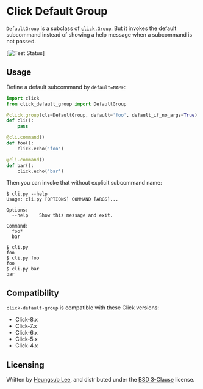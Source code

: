 Click Default Group
===================

`DefaultGroup` is a subclass of
[`click.Group`](https://click.pocoo.org/6/api/#click.Group).  But it invokes
the default subcommand instead of showing a help message when a subcommand is
not passed.

[![Test Status](https://github.com/click-contrib/click-default-group/actions/workflows/test.yaml/badge.svg)]

Usage
-----

Define a default subcommand by `default=NAME`:

```python
import click
from click_default_group import DefaultGroup

@click.group(cls=DefaultGroup, default='foo', default_if_no_args=True)
def cli():
    pass

@cli.command()
def foo():
    click.echo('foo')

@cli.command()
def bar():
    click.echo('bar')
```

Then you can invoke that without explicit subcommand name:

```console
$ cli.py --help
Usage: cli.py [OPTIONS] COMMAND [ARGS]...

Options:
  --help    Show this message and exit.

Command:
  foo*
  bar

$ cli.py
foo
$ cli.py foo
foo
$ cli.py bar
bar
```

Compatibility
-------------

`click-default-group` is compatible with these Click versions:

- Click-8.x
- Click-7.x
- Click-6.x
- Click-5.x
- Click-4.x

Licensing
---------

Written by [Heungsub Lee], and distributed under the [BSD 3-Clause] license.

[Heungsub Lee]: https://subl.ee/
[BSD 3-Clause]: https://opensource.org/licenses/BSD-3-Clause
